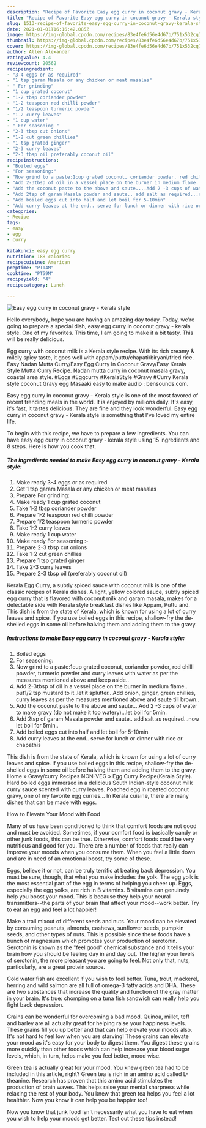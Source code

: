 ```yaml
---
description: "Recipe of Favorite Easy egg curry in coconut gravy - Kerala style"
title: "Recipe of Favorite Easy egg curry in coconut gravy - Kerala style"
slug: 1513-recipe-of-favorite-easy-egg-curry-in-coconut-gravy-kerala-style
date: 2021-01-01T16:16:42.085Z
image: https://img-global.cpcdn.com/recipes/83e4fe6d56e4d67b/751x532cq70/easy-egg-curry-in-coconut-gravy-kerala-style-recipe-main-photo.jpg
thumbnail: https://img-global.cpcdn.com/recipes/83e4fe6d56e4d67b/751x532cq70/easy-egg-curry-in-coconut-gravy-kerala-style-recipe-main-photo.jpg
cover: https://img-global.cpcdn.com/recipes/83e4fe6d56e4d67b/751x532cq70/easy-egg-curry-in-coconut-gravy-kerala-style-recipe-main-photo.jpg
author: Allen Alexander
ratingvalue: 4.4
reviewcount: 20562
recipeingredient:
- "3-4 eggs or as required"
- "1 tsp garam Masala or any chicken or meat masalas"
- " For grinding"
- "1 cup grated coconut"
- "1-2 tbsp coriander powder"
- "1-2 teaspoon red chilli powder"
- "1/2 teaspoon turmeric powder"
- "1-2 curry leaves"
- "1 cup water"
- " For seasoning "
- "2-3 tbsp cut onions"
- "1-2 cut green chillies"
- "1 tsp grated ginger"
- "2-3 curry leaves"
- "2-3 tbsp oil preferably coconut oil"
recipeinstructions:
- "Boiled eggs"
- "For seasoning:"
- "Now grind to a paste:1cup grated coconut, coriander powder, red chilli powder, turmeric powder and curry leaves with water as per the measures mentioned above and keep aside.."
- "Add 2-3tbsp of oil in a vessel place on the burner in medium flame.. put1/2 tsp mustard to it..let it splutter.. Add onion, ginger, green chillies, curry leaves as per the measures mentioned above and saute till brown.."
- "Add the coconut paste to the above and saute....Add 2 -3 cups of water to make gravy (do not make it too watery)...let boil for 5min."
- "Add 2tsp of garam Masala powder and saute.. add salt as required...now let boil for 5min.."
- "Add boiled eggs cut into half and let boil for 5-10min"
- "Add curry leaves at the end.. serve for lunch or dinner with rice or chapathis"
categories:
- Recipe
tags:
- easy
- egg
- curry

katakunci: easy egg curry 
nutrition: 188 calories
recipecuisine: American
preptime: "PT14M"
cooktime: "PT59M"
recipeyield: "4"
recipecategory: Lunch

---
```



![Easy egg curry in coconut gravy - Kerala style](https://img-global.cpcdn.com/recipes/83e4fe6d56e4d67b/751x532cq70/easy-egg-curry-in-coconut-gravy-kerala-style-recipe-main-photo.jpg)

Hello everybody, hope you are having an amazing day today. Today, we're going to prepare a special dish, easy egg curry in coconut gravy - kerala style. One of my favorites. This time, I am going to make it a bit tasty. This will be really delicious.

Egg curry with coconut milk is a Kerala style recipe. With its rich creamy &amp; mildly spicy taste, it goes well with appam/puttu/chapati/biryani/fried rice. Easy Nadan Mutta Curry/Easy Egg Curry In Coconut Gravy/Easy Kerala Style Mutta Curry Recipe. Nadan mutta curry in coconut masala gravy, coastal area style. #Eggs #Eggcurry #KeralaStyle #Gravy #Curry Kerala style coconut Gravy egg Masaaki easy to make audio : bensounds.com.

Easy egg curry in coconut gravy - Kerala style is one of the most favored of recent trending meals in the world. It is enjoyed by millions daily. It's easy, it's fast, it tastes delicious. They are fine and they look wonderful. Easy egg curry in coconut gravy - Kerala style is something that I've loved my entire life.


To begin with this recipe, we have to prepare a few ingredients. You can have easy egg curry in coconut gravy - kerala style using 15 ingredients and 8 steps. Here is how you cook that.

<!--inarticleads1-->

##### The ingredients needed to make Easy egg curry in coconut gravy - Kerala style:

1. Make ready 3-4 eggs or as required
1. Get 1 tsp garam Masala or any chicken or meat masalas
1. Prepare  For grinding:
1. Make ready 1 cup grated coconut
1. Take 1-2 tbsp coriander powder
1. Prepare 1-2 teaspoon red chilli powder
1. Prepare 1/2 teaspoon turmeric powder
1. Take 1-2 curry leaves
1. Make ready 1 cup water
1. Make ready  For seasoning :-
1. Prepare 2-3 tbsp cut onions
1. Take 1-2 cut green chillies
1. Prepare 1 tsp grated ginger
1. Take 2-3 curry leaves
1. Prepare 2-3 tbsp oil (preferably coconut oil)


Kerala Egg Curry, a subtly spiced sauce with coconut milk is one of the classic recipes of Kerala dishes. A light, yellow colored sauce, subtly spiced egg curry that is flavored with coconut milk and garam masala, makes for a delectable side with Kerala style breakfast dishes like Appam, Puttu and. This dish is from the state of Kerala, which is known for using a lot of curry leaves and spice. If you use boiled eggs in this recipe, shallow-fry the de-shelled eggs in some oil before halving them and adding them to the gravy. 

<!--inarticleads2-->

##### Instructions to make Easy egg curry in coconut gravy - Kerala style:

1. Boiled eggs
1. For seasoning:
1. Now grind to a paste:1cup grated coconut, coriander powder, red chilli powder, turmeric powder and curry leaves with water as per the measures mentioned above and keep aside..
1. Add 2-3tbsp of oil in a vessel place on the burner in medium flame.. put1/2 tsp mustard to it..let it splutter.. Add onion, ginger, green chillies, curry leaves as per the measures mentioned above and saute till brown..
1. Add the coconut paste to the above and saute....Add 2 -3 cups of water to make gravy (do not make it too watery)...let boil for 5min.
1. Add 2tsp of garam Masala powder and saute.. add salt as required...now let boil for 5min..
1. Add boiled eggs cut into half and let boil for 5-10min
1. Add curry leaves at the end.. serve for lunch or dinner with rice or chapathis


This dish is from the state of Kerala, which is known for using a lot of curry leaves and spice. If you use boiled eggs in this recipe, shallow-fry the de-shelled eggs in some oil before halving them and adding them to the gravy. Home » Gravy/curry Recipes NON-VEG » Egg Curry Recipe(Kerala Style). Hard boiled eggs immersed in a delicious South Indian-style coconut milk curry sauce scented with curry leaves. Poached egg in roasted coconut gravy, one of my favorite egg curries… In Kerala cuisine, there are many dishes that can be made with eggs. 

How to Elevate Your Mood with Food


Many of us have been conditioned to think that comfort foods are not good and must be avoided. Sometimes, if your comfort food is basically candy or other junk foods, this can be true. Otherwise, comfort foods could be very nutritious and good for you. There are a number of foods that really can improve your moods when you consume them. When you feel a little down and are in need of an emotional boost, try some of these.

Eggs, believe it or not, can be truly terrific at beating back depression. You must be sure, though, that what you make includes the yolk. The egg yolk is the most essential part of the egg in terms of helping you cheer up. Eggs, especially the egg yolks, are rich in B vitamins. B vitamins can genuinely help you boost your mood. This is because they help your neural transmitters--the parts of your brain that affect your mood--work better. Try to eat an egg and feel a lot happier!

Make a trail mixout of different seeds and nuts. Your mood can be elevated by consuming peanuts, almonds, cashews, sunflower seeds, pumpkin seeds, and other types of nuts. This is possible since these foods have a bunch of magnesium which promotes your production of serotonin. Serotonin is known as the "feel good" chemical substance and it tells your brain how you should be feeling day in and day out. The higher your levels of serotonin, the more pleasant you are going to feel. Not only that, nuts, particularly, are a great protein source.

Cold water fish are excellent if you wish to feel better. Tuna, trout, mackerel, herring and wild salmon are all full of omega-3 fatty acids and DHA. These are two substances that increase the quality and function of the gray matter in your brain. It's true: chomping on a tuna fish sandwich can really help you fight back depression. 

Grains can be wonderful for overcoming a bad mood. Quinoa, millet, teff and barley are all actually great for helping raise your happiness levels. These grains fill you up better and that can help elevate your moods also. It's not hard to feel low when you are starving! These grains can elevate your mood as it's easy for your body to digest them. You digest these grains more quickly than other foods which can help increase your blood sugar levels, which, in turn, helps make you feel better, mood wise.

Green tea is actually great for your mood. You knew green tea had to be included in this article, right? Green tea is rich in an amino acid called L-theanine. Research has proven that this amino acid stimulates the production of brain waves. This helps raise your mental sharpness while relaxing the rest of your body. You knew that green tea helps you feel a lot healthier. Now you know it can help you be happier too!

Now you know that junk food isn't necessarily what you have to eat when you wish to help your moods get better. Test out  these tips  instead!

